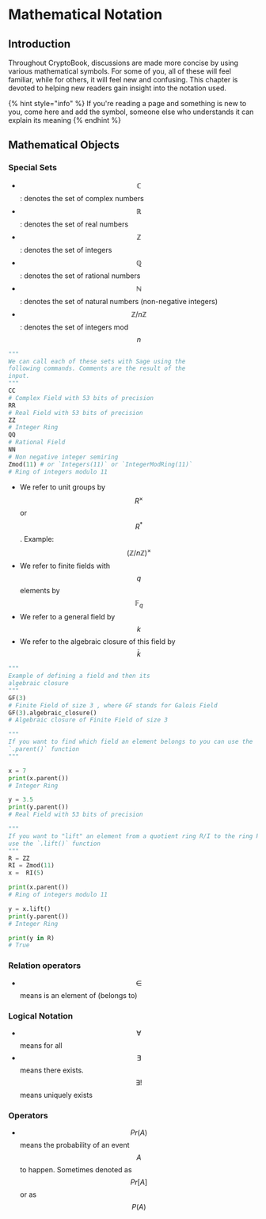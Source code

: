 # Mathematical Notation

## Introduction

Throughout CryptoBook, discussions are made more concise by using various mathematical symbols. For some of you, all of these will feel familiar, while for others, it will feel new and confusing. This chapter is devoted to helping new readers gain insight into the notation used.

{% hint style="info" %}
If you're reading a page and something is new to you, come here and add the symbol, someone else who understands it can explain its meaning
{% endhint %}

## Mathematical Objects

### Special Sets

* $$\mathbb{C}$$: denotes the set of complex numbers
* $$\mathbb{R}$$: denotes the set of real numbers
* $$\mathbb{Z}$$: denotes the set of integers
* $$\mathbb{Q}$$: denotes the set of rational numbers
* $$\mathbb{N}$$: denotes the set of natural numbers \(non-negative integers\)
* $$\mathbb{Z}/n\mathbb Z$$: denotes the set of integers mod $$n$$

```python
"""
We can call each of these sets with Sage using the 
following commands. Comments are the result of the
input.
"""
CC
# Complex Field with 53 bits of precision
RR
# Real Field with 53 bits of precision
ZZ
# Integer Ring
QQ
# Rational Field
NN
# Non negative integer semiring
Zmod(11) # or `Integers(11)` or `IntegerModRing(11)` 
# Ring of integers modulo 11
```

* We refer to unit groups by $$R^\times$$ or $$R^*$$. Example: $$(\mathbb Z/n \mathbb Z)^\times$$
* We refer to finite fields with $$q$$ elements by $$\mathbb{F}_q$$
* We refer to a general field by $$k$$
* We refer to the algebraic closure of this field by $$\bar{k}$$

```python
"""
Example of defining a field and then its 
algebraic closure
"""
GF(3)
# Finite Field of size 3 , where GF stands for Galois Field 
GF(3).algebraic_closure()
# Algebraic closure of Finite Field of size 3
```

```python
"""
If you want to find which field an element belongs to you can use the 
`.parent()` function
"""

x = 7
print(x.parent())
# Integer Ring

y = 3.5
print(y.parent())
# Real Field with 53 bits of precision
```

```python
"""
If you want to "lift" an element from a quotient ring R/I to the ring R
use the `.lift()` function
"""
R = ZZ
RI = Zmod(11)
x =  RI(5)

print(x.parent())
# Ring of integers modulo 11

y = x.lift()
print(y.parent())
# Integer Ring

print(y in R)
# True
```

### Relation operators

* $$\in$$means is an element of \(belongs to\)

### Logical Notation

* $$\forall$$means for all
* $$\exists$$means there exists. $$\exists!$$ means uniquely exists

### Operators

* $$Pr(A)$$ means the probability of an event $$A$$to happen. Sometimes denoted as $$Pr[A]$$or as $$P(A)$$ 



